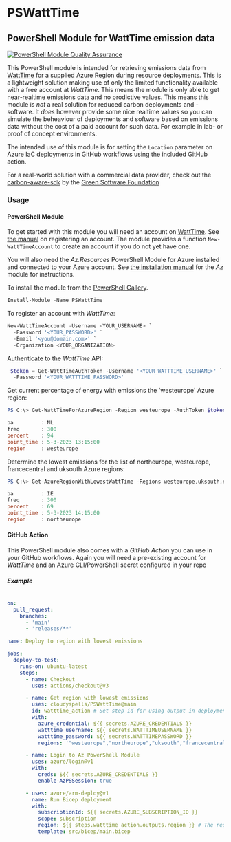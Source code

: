 PSWattTime
==========

PowerShell Module for WattTime emission data
--------------------------------------------

[![PowerShell Module Quality Assurance](https://github.com/cloudyspells/PSWattTime/actions/workflows/qa.yml/badge.svg)](https://github.com/cloudyspells/PSWattTime/actions/workflows/qa.yml)

This PowerShell module is intended for retrieving emissions
data from [WattTime](https://www.watttime.org/) for a
supplied Azure Region during resource deployments.
This is a lightweight solution making use of only the limited
functionality available with a free account at _WattTime_.
This means the module is only able to get near-realtime
emissions data and no prodictive values. This means this module is
_not_ a real solution for reduced carbon deployments and -software.
It _does_ however provide some nice realtime values so you can
simulate the beheaviour of deployments and software based on emissions
data without the cost of a paid account for such data. For example in
lab- or proof of concept environments.

The intended use of this module is for setting the `Location` parameter
on Azure IaC deployments in GitHub workflows using the included GitHub
action.

For a real-world solution with a commercial data provider, check out
the [carbon-aware-sdk](https://github.com/Green-Software-Foundation/carbon-aware-sdk)
by the [Green Software Foundation](https://greensoftware.foundation/)

### Usage

#### PowerShell Module

To get started with this module you will need an account on
[WattTime](https://www.watttime.org/). See
[the manual](https://www.watttime.org/api-documentation/#register-new-user)
on registering an account. The module provides a function `New-WattTimeAccount`
to create an account if you do not yet have one.

You will also need the _Az.Resources_ PowerShell Module for Azure installed
and connected to your Azure account. See
[the installation manual](https://learn.microsoft.com/en-us/powershell/azure/install-az-ps)
for the _Az_ module for instructions.

To install the module from the [PowerShell Gallery](https://www.powershellgallery.com/packages/PSWattTime/).

```powershell
Install-Module -Name PSWattTime
```

To register an account with _WattTime_:

```powershell
New-WattTimeAccount -Username <YOUR_USERNAME> `
  -Password '<YOUR_PASSWORD>' `
  -Email '<you@domain.com>' `
  -Organization <YOUR_ORGANIZATION>
```


Authenticate to the _WattTime_ API:

```powershell
 $token = Get-WattTimeAuthToken -Username '<YOUR_WATTTIME_USERNAME>' `
  -Password '<YOUR_WATTTIME_PASSWORD>'
```

Get current percentage of energy with emissions the 'westeurope' Azure region:

```powershell
PS C:\> Get-WattTimeForAzureRegion -Region westeurope -AuthToken $token

ba         : NL
freq       : 300
percent    : 94
point_time : 5-3-2023 13:15:00
region     : westeurope

```

Determine the lowest emissions for the list of northeurope,
westeurope, francecentral and uksouth Azure regions:

```powershell
PS C:\> Get-AzureRegionWithLowestWattTime -Regions westeurope,uksouth,northeurope,francecentral -AuthToken $token

ba         : IE
freq       : 300
percent    : 69
point_time : 5-3-2023 14:15:00
region     : northeurope

```

#### GitHub Action

This PowerShell module also comes with a _GitHub Action_ you can use
in your GitHub workflows. Again you will need a pre-existing account
for _WattTime_ and an Azure CLI/PowerShell secret configured in your repo

##### Example

```yaml

on:
  pull_request:
    branches:
      - 'main'
      - 'releases/**'

name: Deploy to region with lowest emissions

jobs:
  deploy-to-test:
    runs-on: ubuntu-latest
    steps:
      - name: Checkout
        uses: actions/checkout@v3

      - name: Get region with lowest emissions
        uses: cloudyspells/PSWattTime@main
        id: watttime_action # Set step id for using output in deployment
        with:
          azure_credential: ${{ secrets.AZURE_CREDENTIALS }}
          watttime_username: ${{ secrets.WATTTIMEUSERNAME }}
          watttime_password: ${{ secrets.WATTTIMEPASSWORD }}
          regions: '"westeurope","northeurope","uksouth","francecentral","germanynorth"'

      - name: Login to Az PowerShell Module
        uses: azure/login@v1
        with:
          creds: ${{ secrets.AZURE_CREDENTIALS }}
          enable-AzPSSession: true

      - uses: azure/arm-deploy@v1
        name: Run Bicep deployment
        with:
          subscriptionId: ${{ secrets.AZURE_SUBSCRIPTION_ID }}
          scope: subscription
          region: ${{ steps.watttime_action.outputs.region }} # The region output from PSWattTime
          template: src/bicep/main.bicep
```

